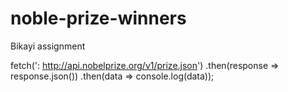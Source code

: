 # noble-prize-winners
Bikayi assignment

fetch(': http://api.nobelprize.org/v1/prize.json')
  .then(response => response.json())
  .then(data => console.log(data));
